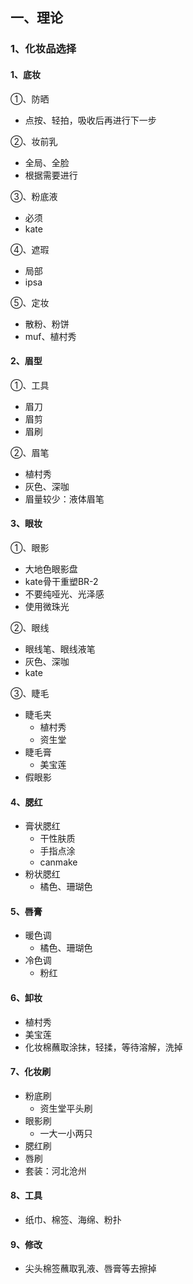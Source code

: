 ## 一、理论

### 1、化妆品选择

#### 1、底妆

①、防晒

+ 点按、轻拍，吸收后再进行下一步

②、妆前乳

+ 全局、全脸
+ 根据需要进行

③、粉底液

+ 必须
+ kate

④、遮瑕

+ 局部
+ ipsa

⑤、定妆

+ 散粉、粉饼
+ muf、植村秀

#### 2、眉型

①、工具

+ 眉刀
+ 眉剪
+ 眉刷

②、眉笔

+ 植村秀
+ 灰色、深咖
+ 眉量较少：液体眉笔

#### 3、眼妆

①、眼影

+ 大地色眼影盘
+ kate骨干重塑BR-2
+ 不要纯哑光、光泽感
+ 使用微珠光

②、眼线

+ 眼线笔、眼线液笔
+ 灰色、深咖
+ kate

③、睫毛

+ 睫毛夹
  + 植村秀
  + 资生堂
+ 睫毛膏
  + 美宝莲
+ 假眼影

#### 4、腮红

+ 膏状腮红
  + 干性肤质
  + 手指点涂
  + canmake
+ 粉状腮红
  + 橘色、珊瑚色

#### 5、唇膏

+ 暖色调
  + 橘色、珊瑚色
+ 冷色调
  + 粉红

#### 6、卸妆

+ 植村秀
+ 美宝莲
+ 化妆棉蘸取涂抹，轻揉，等待溶解，洗掉

#### 7、化妆刷

+ 粉底刷
  + 资生堂平头刷
+ 眼影刷
  + 一大一小两只
+ 腮红刷
+ 唇刷
+ 套装：河北沧州

#### 8、工具 

+ 纸巾、棉签、海绵、粉扑

#### 9、修改

+ 尖头棉签蘸取乳液、唇膏等去擦掉